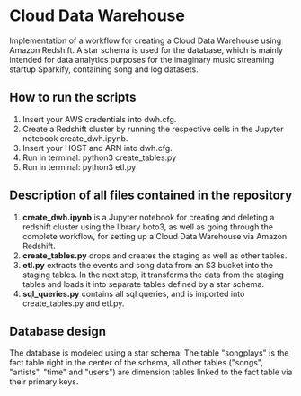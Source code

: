 # Cloud Data Warehouse
Implementation of a workflow for creating a Cloud Data Warehouse using Amazon Redshift. A star schema is used for the database, which is mainly intended for data analytics purposes for the imaginary music streaming startup Sparkify, containing song and log datasets.

## How to run the scripts
1. Insert your AWS credentials into dwh.cfg.
2. Create a Redshift cluster by running the respective cells in the Jupyter notebook create_dwh.ipynb.
3. Insert your HOST and ARN into dwh.cfg.
4. Run in terminal: python3 create_tables.py
5. Run in terminal: python3 etl.py

## Description of all files contained in the repository
1. **create_dwh.ipynb** is a Jupyter notebook for creating and deleting a redshift cluster using the library boto3, as well as going through the complete workflow, for setting up a Cloud Data Warehouse via Amazon Redshift. 
2. **create_tables.py** drops and creates the staging as well as other tables.
3. **etl.py** extracts the events and song data from an S3 bucket into the staging tables. In the next step, it transforms the data from the staging tables and loads it into separate tables defined by a star schema.
4. **sql_queries.py** contains all sql queries, and is imported into create_tables.py and etl.py.

## Database design
The database is modeled using a star schema: The table "songplays" is the fact table right in the center of the schema, all other tables ("songs", "artists", "time" and "users") are dimension tables linked to the fact table via their primary keys.